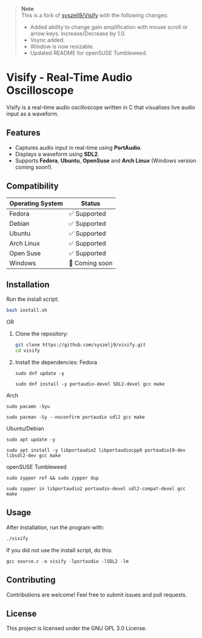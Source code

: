 > **Note**  
> This is a fork of [syszelj9/Visify](https://github.com/syszelj9/Visify) with the following changes:
>
> - Added ability to change gain amplification with mouse scroll or arrow keys. Increase/Decrease by 1.0.
> - Vsync added.
> - Window is now resizable.
> - Updated README for openSUSE Tumbleweed.



# Visify - Real-Time Audio Oscilloscope

Visify is a real-time audio oscilloscope written in C that visualises live audio input as a waveform.

## Features

- Captures audio input in real-time using **PortAudio**.
- Displays a waveform using **SDL2**.
- Supports **Fedora**, **Ubuntu**, **OpenSuse** and **Arch Linux** (Windows version coming soon!).

## Compatibility

| Operating System | Status         |
| ---------------- | -------------- |
| Fedora           | ✅ Supported   |
| Debian           | ✅ Supported   |
| Ubuntu           | ✅ Supported   |
| Arch Linux       | ✅ Supported   |
| Open Suse        | ✅ Supported   |
| Windows          | 🚧 Coming soon |

## Installation
Run the install script:
```bash
bash install.sh
```
OR
1. Clone the repository:

   ```bash
   git clone https://github.com/syszelj9/visify.git
   cd visify
   ```

2. Install the dependencies:
Fedora
    ```
    sudo dnf update -y
    ```
    ```
    sudo dnf install -y portaudio-devel SDL2-devel gcc make
    ```
  Arch
  ```
  sudo pacamn -Syu
  ```
  ```
  sudo pacman -Sy --noconfirm portaudio sdl2 gcc make
  ```
  Ubuntu/Debian
  ```
  sudo apt update -y
  ```
  ```
  sudo apt install -y libportaudio2 libportaudiocpp0 portaudio19-dev libsdl2-dev gcc make
  ```
  openSUSE Tumbleweed
  ```
  sudo zypper ref && sudo zypper dup
  ```
  ```
  sudo zypper in libportaudio2 portaudio-devel sdl2-compat-devel gcc make
  ```
## Usage

After installation, run the program with:
```bash
./visify
```
If you did not use the install script, do this:
```
gcc source.c -o visify -lportaudio -lSDL2 -lm
```

## Contributing

Contributions are welcome! Feel free to submit issues and pull requests.

## License

This project is licensed under the GNU GPL 3.0 License.

